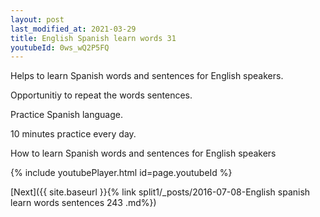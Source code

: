 ```yaml
---
layout: post
last_modified_at: 2021-03-29
title: English Spanish learn words 31 
youtubeId: 0ws_wQ2P5FQ
---
```

 
 
Helps to learn Spanish words and sentences for English speakers.

Opportunitiy to repeat the words sentences. 

Practice Spanish language. 
 
10 minutes practice every day. 
 
How to learn Spanish words and sentences for English speakers 
 
{% include youtubePlayer.html id=page.youtubeId %}
 
 
[Next]({{ site.baseurl }}{% link  split1/_posts/2016-07-08-English spanish learn words sentences 243 .md%})
 
